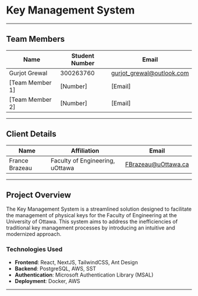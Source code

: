 # Key Management System
---

## Team Members

| Name                | Student Number | Email                |
|---------------------|----------------|----------------------|
| Gurjot Grewal         | 300263760  | gurjot_grewal@outlook.com         |
| [Team Member 1]     | [Number]       | [Email]              |
| [Team Member 2]     | [Number]       | [Email]              |

---

## Client Details

| Name           | Affiliation                | Email                     |
|----------------|----------------------------|---------------------------|
| France Brazeau| Faculty of Engineering, uOttawa | FBrazeau@uOttawa.ca         |

---

## Project Overview

The Key Management System is a streamlined solution designed to facilitate the management of physical keys for the Faculty of Engineering at the University of Ottawa. This system aims to address the inefficiencies of traditional key management processes by introducing an intuitive and modernized approach.

### Technologies Used
- **Frontend**: React, NextJS, TailwindCSS, Ant Design
- **Backend**: PostgreSQL, AWS, SST
- **Authentication**: Microsoft Authentication Library (MSAL)
- **Deployment**: Docker, AWS

---
